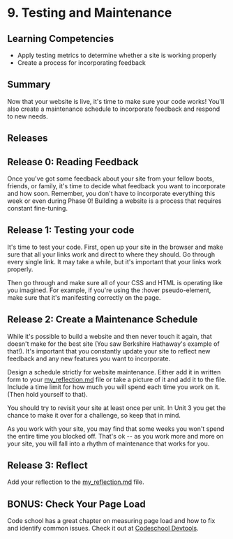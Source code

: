 # 9. Testing and Maintenance

## Learning Competencies
- Apply testing metrics to determine whether a site is working properly
- Create a process for incorporating feedback

## Summary
Now that your website is live, it's time to make sure your code works! You'll also create a maintenance schedule to incorporate feedback and respond to new needs.

## Releases

## Release 0: Reading Feedback
Once you've got some feedback about your site from your fellow boots, friends, or family, it's time to decide what feedback you want to incorporate and how soon. Remember, you don't have to incorporate everything this week or even during Phase 0! Building a website is a process that requires constant fine-tuning.

## Release 1: Testing your code
It's time to test your code. First, open up your site in the browser and make sure that all your links work and direct to where they should. Go through every single link. It may take a while, but it's important that your links work properly.

Then go through and make sure all of your CSS and HTML is operating like you imagined. For example, if you're using the :hover pseudo-element, make sure that it's manifesting correctly on the page.

## Release 2: Create a Maintenance Schedule

While it's possible to build a website and then never touch it again, that doesn't make for the best site (You saw Berkshire Hathaway's example of that!). It's important that you constantly update your site to reflect new feedback and any new features you want to incorporate.

Design a schedule strictly for website maintenance. Either add it in written form to your [my_reflection.md](my_reflection.md) file or take a picture of it and add it to the file. Include a time limit for how much you will spend each time you work on it. (Then hold yourself to that).

You should try to revisit your site at least once per unit. In Unit 3 you get the chance to make it over for a challenge, so keep that in mind.

As you work with your site, you may find that some weeks you won't spend the entire time you blocked off. That's ok -- as you work more and more on your site, you will fall into a rhythm of maintenance that works for you.

## Release 3: Reflect
Add your reflection to the [my_reflection.md](my_reflection.md) file.

## BONUS: Check Your Page Load

Code school has a great chapter on measuring page load and how to fix and identify common issues. Check it out at [Codeschool Devtools](http://discover-devtools.codeschool.com/chapters/5).



